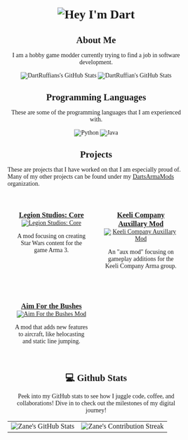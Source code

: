 <style>
 /* QuickReset */
 *, ::after, ::before {
    margin: 0;
    box-sizing:
    border-box;
}

* {
    font-family: "Comic Sans MS", "Comic Sans", cursive;
}

.projects #container {
  display: grid;
  grid-template-columns: repeat(2, 1fr);
  grid-gap: 0.25rem;
  margin: auto;
  padding: 0px;
  /* background: gray; */
}

.cell {
  width: 100%;
  padding: 1rem;
  border-radius: 5%;
  /* background: gold; */
}

.projects img {
    aspect-ratio: 16 / 9;
    transition: 0.5s;
}

.projects img:hover {
    filter: brightness(0.6);
}
</style>

<div align="center">
    <h1><img src="https://readme-typing-svg.herokuapp.com?font=Jetbrains+mono&size=40&duration=3000&color=33FF33&center=true&vCenter=true&width=435&lines=Hey..+I'm+Dart; ;" alt="Hey I'm Dart"/></h1>
</div>

<div align="center">
    <h2>About Me</h2>
    <p>I am a hobby game modder currently trying to find a job in software development.</p>
    <img style="border: none;" src="https://github-profile-summary-cards.vercel.app/api/cards/stats?username=DartRuffian&theme=github_dark" alt="DartRuffians's GitHub Stats"/>
    <img style="border: none;" src="https://github-profile-summary-cards.vercel.app/api/cards/repos-per-language?username=DartRuffian&theme=github_dark" alt="DartRuffian's GitHub Stats"/>
</div>

<!-- <div align="center">
    <h2 align="center" class="section-heading">Connect</h2>
    <p></p>
    <a href="https://github.com/DartRuffian/DartRuffian" target="_blank">
        <img src="https://img.shields.io/badge/GitHub-%230077B5.svg?&style=for-the-badge&logo=github&logoColor=white" alt="GitHub link"/>
    </a>
</div> -->
<div align="center">
    <h2>Programming Languages</h2>
    <p>These are some of the programming languages that I am experienced with.</p>
    <img src="https://img.shields.io/badge/Python-3776AB?style=for-the-badge&logo=python&logoColor=white" alt="Python"/>
    <img src="https://img.shields.io/badge/Java-007396?style=for-the-badge&logo=java&logoColor=white" alt="Java"/>
</div>

<div class="projects" align="center">
    <h2>Projects</h2>
    <p align="left">
        These are projects that I have worked on that I am especially proud of. Many of my other projects can be found under my <a href="https://github.com/DartsArmaMods">DartsArmaMods</a> organization.
    </p>
    <div id="container">
        <div class="cell">
            <a href="https://steamcommunity.com/sharedfiles/filedetails/?id=2162749089">
                <h3>Legion Studios: Core</h3>
                <img src="https://steamuserimages-a.akamaihd.net/ugc/1469813569897229801/4E9BB08573D1A865C7FED4AFA7F34B49B133485C/?imcolor=%23000000" alt="Legion Studios: Core">
            </a>
            <p>A mod focusing on creating Star Wars content for the game Arma 3.</p>
        </div>
        <div class="cell">
            <a href="https://steamcommunity.com/sharedfiles/filedetails/?id=3000233514">
                <h3>Keeli Company Auxillary Mod</h3>
                <img src="https://raw.githubusercontent.com/Outer-Rim-Armory/Aux-Mod/refs/heads/main/.github/kc_banner.jpg" alt="Keeli Company Auxillary Mod">
            </a>
            <p>An "aux mod" focusing on gameplay additions for the Keeli Company Arma group.</p>
        </div>
        <div class="cell">
            <a href="https://steamcommunity.com/sharedfiles/filedetails/?id=3317533489">
                <h3>Aim For the Bushes</h3>
                <img src="https://steamuserimages-a.akamaihd.net/ugc/2434845323385386653/8CD5D9EC77CF1DB4C3D372AC6FDF45BC5114A797/?imcolor=%23000000" alt="Aim For the Bushes Mod">
            </a>
            <p>A mod that adds new features to aircraft, like helocasting and static line jumping.</p>
        </div>
    </div> <!-- End of container -->
</div>

<div align="center">
<h2 align="center" class="section-heading"> 💻 Github Stats</h2>
<p>Peek into my GitHub stats to see how I juggle code, coffee, and collaborations! Dive in to check out the milestones of my digital journey!</p>
 <table align="center" width="100%" height="100%" >
    <tr>
       <td><img style="border: none;" src="https://github-profile-summary-cards.vercel.app/api/cards/profile-details?username=zanepearton&theme=github_dark" alt="Zane's GitHub Stats"/></td>
       <td><img style="border: none;" src="https://github-readme-streak-stats.herokuapp.com/?user=zanepearton&theme=merko" alt="Zane's Contribution Streak"/></td>
    </tr>
 </table>

 <table align="center" width="100%" height="100%" >
    <tr>
        <td><img style="border: none;" src="https://github-profile-summary-cards.vercel.app/api/cards/stats?username=zanepearton&theme=github_dark" alt="Zane's GitHub Stats"/></td>
        <td><img style="border: none;" src="https://github-profile-summary-cards.vercel.app/api/cards/productive-time?username=zanepearton&theme=github_dark&utcOffset=10" alt="Zane's GitHub Stats"/>
        <td><img style="border: none;" src="https://github-profile-summary-cards.vercel.app/api/cards/repos-per-language?username=zanepearton&theme=github_dark" alt="Zane's GitHub Stats"/></td>
        <td><img style="border: none;" src="https://github-profile-summary-cards.vercel.app/api/cards/most-commit-language?username=zanepearton&theme=github_dark" alt="Zane's GitHub Stats"/></td>
    </tr>
 </table>
</div>
